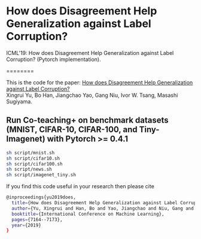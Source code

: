 # How does Disagreement Help Generalization against Label Corruption? 
ICML'19: How does Disagreement Help Generalization against Label Corruption? (Pytorch implementation).

========

This is the code for the paper:
[How does Disagreement Help Generalization against Label Corruption?](https://arxiv.org/abs/1901.04215)  
Xingrui Yu, Bo Han, Jiangchao Yao, Gang Niu, Ivor W. Tsang, Masashi Sugiyama.  

## Run Co-teaching+ on benchmark datasets (MNIST, CIFAR-10, CIFAR-100, and Tiny-Imagenet) with Pytorch >= 0.4.1
```bash
sh script/mnist.sh
sh script/cifar10.sh
sh script/cifar100.sh
sh script/news.sh 
sh script/imagenet_tiny.sh
```

If you find this code useful in your research then please cite  
```bash
@inproceedings{yu2019does,
  title={How does Disagreement Help Generalization against Label Corruption?},
  author={Yu, Xingrui and Han, Bo and Yao, Jiangchao and Niu, Gang and Tsang, Ivor and Sugiyama, Masashi},
  booktitle={International Conference on Machine Learning},
  pages={7164--7173},
  year={2019}
}
```  

